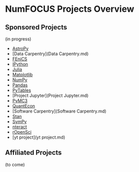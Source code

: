 # NumFOCUS Projects Overview

## Sponsored Projects

(in progress)

- [AstroPy](AstroPy.md)
- [Data Carpentry](Data Carpentry.md)
- [FEniCS](FEniCS.md)
- [IPython](IPython.md)
- [Julia](Julia.md)
- [Matplotlib](Matplotlib.md)
- [NumPy](NumPy.md)
- [Pandas](Pandas.md)
- [PyTables](PyTables.md)
- [Project Jupyter](Project Jupyter.md)
- [PyMC3](PyMC3.md])
- [QuantEcon](QuantEcon.md)
- [Software Carpentry](Software Carpentry.md)
- [Stan](Stan.md)
- [SymPy](SymPy.md)
- [nteract](nteract.md)
- [rOpenSci](rOpenSci.md)
- [yt project](yt project.md)


## Affiliated Projects

(to come)
